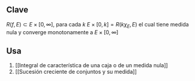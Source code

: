 
## Clave

$R(f,E) \subset E\times[0, \infty]$, para cada $k$ $E\times[0, k] = R(k\chi_{E},E)$ el cual tiene medida nula y converge monotonamente a $E\times[0,\infty]$

## Usa
1. [[Integral de característica de una caja o de un medida nula]]
2. [[Sucesión creciente de conjuntos y su medida]]